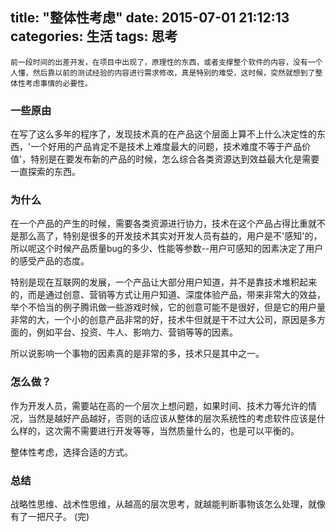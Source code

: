 title: "整体性考虑"
date: 2015-07-01 21:12:13
categories: 生活
tags: 思考
---
    前一段时间的出差开发，在项目中出现了，原理性的东西，或者支撑整个软件的内容，没有一个人懂，然后靠以前的测试经验的内容进行需求修改，真是特别的难受，这时候，突然就想到了整体性考虑事情的必要性。
<!--more-->
### 一些原由
在写了这么多年的程序了，发现技术真的在产品这个层面上算不上什么决定性的东西，'一个好用的产品肯定不是技术上难度最大的问题，技术难度不等于产品价值'，特别是在要发布新的产品的时候，怎么综合各类资源达到效益最大化是需要一直探索的东西。

### 为什么
在一个产品的产生的时候，需要各类资源进行协力，技术在这个产品占得比重就不是那么高了，特别是很多的开发技术其实对开发人员有益的，用户是不'感知'的，所以呢这个时候产品质量bug的多少、性能等参数--用户可感知的因素决定了用户的感受产品的态度。

特别是现在互联网的发展，一个产品让大部分用户知道，并不是靠技术堆积起来的，而是通过创意、营销等方式让用户知道、深度体验产品，带来非常大的效益，举个不恰当的例子腾讯做一些游戏时候，它的创意可能不是很好，但是它的用户量非常的大，一个小的创意产品非常的好，技术牛但就是干不过大公司，原因是多方面的，例如平台、投资、牛人、影响力、营销等等的因素。

所以说影响一个事物的因素真的是非常的多，技术只是其中之一。

### 怎么做？
作为开发人员，需要站在高的一个层次上想问题，如果时间、技术力等允许的情况，当然是越好产品越好，否则的话应该从整体的层次系统性的考虑软件应该是什么样的，这次需不需要进行开发等等，当然质量什么的，也是可以平衡的。

整体性考虑，选择合适的方式。

### 总结
战略性思维、战术性思维，从越高的层次思考，就越能判断事物该怎么处理，就像有了一把尺子。
(完)
